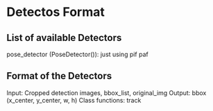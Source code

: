 # Detectos Format

## List of available Detectors
pose_detector (PoseDetector()): just using pif paf



## Format of the Detectors

Input: Cropped detection images, bbox_list, original_img
Output: bbox (x_center, y_center, w, h)
Class functions: track